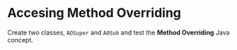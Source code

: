 # Accesing Method Overriding
Create two classes, `AOSuper` and `AOSub` and test the **Method Overriding** Java concept.
